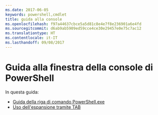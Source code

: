 ```yaml
---
ms.date: 2017-06-05
keywords: powershell,cmdlet
title: guida alla console
ms.openlocfilehash: f97a44637cbce5a5d81c8e4e7f8e236901a6e4fd
ms.sourcegitcommit: d6ab9ab5909ed59cce4ce30e29457e0e75c7ac12
ms.translationtype: HT
ms.contentlocale: it-IT
ms.lasthandoff: 09/08/2017
---
```

# <a name="powershell-console-window-guide"></a>Guida alla finestra della console di PowerShell

In questa guida:
- [Guida della riga di comando PowerShell.exe](console/PowerShell.exe-Command-Line-Help.md)
- [Uso dell'espansione tramite TAB](console/Using-Tab-Expansion.md)


